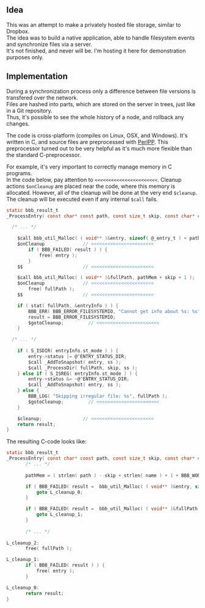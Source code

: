 ## Idea

This was an attempt to make a privately hosted file storage, similar to Dropbox.  
The idea was to build a native application, able to handle filesystem events and synchronize files via a server.  
It's not finished, and never will be. I'm hosting it here for demonstration purposes only.

## Implementation

During a synchronization process only a difference between file versions is transfered over the network.  
Files are hashed into parts, which are stored on the server in trees, just like in a Git repository.  
Thus, it's possible to see the whole history of a node, and rollback any changes.

The code is cross-platform (compiles on Linux, OSX, and Windows). It's written in C, and source files are preprocessed with [PerlPP](https://github.com/d-ash/perlpp). This preprocessor turned out to be very helpful as it's much more flexible than the standard C-preprocessor.

For example, it's very important to correctly manage memory in C programs.  
In the code below, pay attention to `<<<<<<<<<<<<<<<<<<<<<<<`. Cleanup actions `$onCleanup` are placed near the code, where this memory is allocated. However, all of the cleanup will be done at the very end `$cleanup`. The cleanup will be executed even if any internal `$call` fails.

```C
static bbb_result_t
_ProcessEntry( const char* const path, const size_t skip, const char* const name, @_t* const ss ) {

  /* ... */
  
	$call bbb_util_Malloc( ( void** )&entry, sizeof( @_entry_t ) + pathMem );
	$onCleanup              // <<<<<<<<<<<<<<<<<<<<<<<
		if ( BBB_FAILED( result ) ) {
			free( entry );
		}
	$$                      // <<<<<<<<<<<<<<<<<<<<<<<

	$call bbb_util_Malloc( ( void** )&fullPath, pathMem + skip + 1 );
	$onCleanup              // <<<<<<<<<<<<<<<<<<<<<<<
		free( fullPath );
	$$                      // <<<<<<<<<<<<<<<<<<<<<<<

	if ( stat( fullPath, &entryInfo ) ) {
		BBB_ERR( BBB_ERROR_FILESYSTEMIO, "Cannot get info about %s: %s", fullPath, strerror( errno ) );
		result = BBB_ERROR_FILESYSTEMIO;
		$gotoCleanup;         // <<<<<<<<<<<<<<<<<<<<<<<
	}

  /* ... */
  
	if ( S_ISDIR( entryInfo.st_mode ) ) {
		entry->status |= @^ENTRY_STATUS_DIR;
		$call _AddToSnapshot( entry, ss );
		$call _ProcessDir( fullPath, skip, ss );
	} else if ( S_ISREG( entryInfo.st_mode ) ) {
		entry->status &= ~@^ENTRY_STATUS_DIR;
		$call _AddToSnapshot( entry, ss );
	} else {
		BBB_LOG( "Skipping irregular file: %s", fullPath );
		$gotoCleanup;         // <<<<<<<<<<<<<<<<<<<<<<<
	}

	$cleanup;               // <<<<<<<<<<<<<<<<<<<<<<<
	return result;
}
```

The resulting C-code looks like:
```C
static bbb_result_t
_ProcessEntry( const char* const path, const size_t skip, const char* const name, bbb_sshot_t* const ss ) {
       /* ... */
       
       pathMem = ( strlen( path ) - skip + strlen( name ) + 1 + BBB_WORD_SIZE ) & ~( BBB_WORD_SIZE - 1 );

       if ( BBB_FAILED( result =  bbb_util_Malloc( ( void** )&entry, sizeof( bbb_sshot_entry_t ) + pathMem )  ) ) { 
           goto L_cleanup_0;
       }   

       if ( BBB_FAILED( result =  bbb_util_Malloc( ( void** )&fullPath, pathMem + skip + 1 )  ) ) { 
           goto L_cleanup_1;
       }
       
       /* ... */
       
L_cleanup_2:
       free( fullPath );

L_cleanup_1:
       if ( BBB_FAILED( result ) ) {
           free( entry );
       }

L_cleanup_0:
       return result;
}
```
